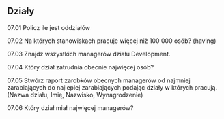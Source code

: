 ## Działy

07.01 Policz ile jest oddziałów

07.02 Na których stanowiskach pracuje więcej niż 100 000 osób? (having)

07.03 Znajdź wszystkich managerów działu Development.

07.04 Który dział zatrudnia obecnie najwięcej osób?

07.05 Stwórz raport zarobków obecnych managerów od najmniej zarabiających do najlepiej zarabiających podając działy w których pracują. (Nazwa działu, Imię, Nazwisko, Wynagrodzenie)

07.06 Który dział miał najwięcej managerów?

